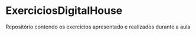 # ExerciciosDigitalHouse
Repositório contendo os exercícios apresentado e realizados durante a aula
